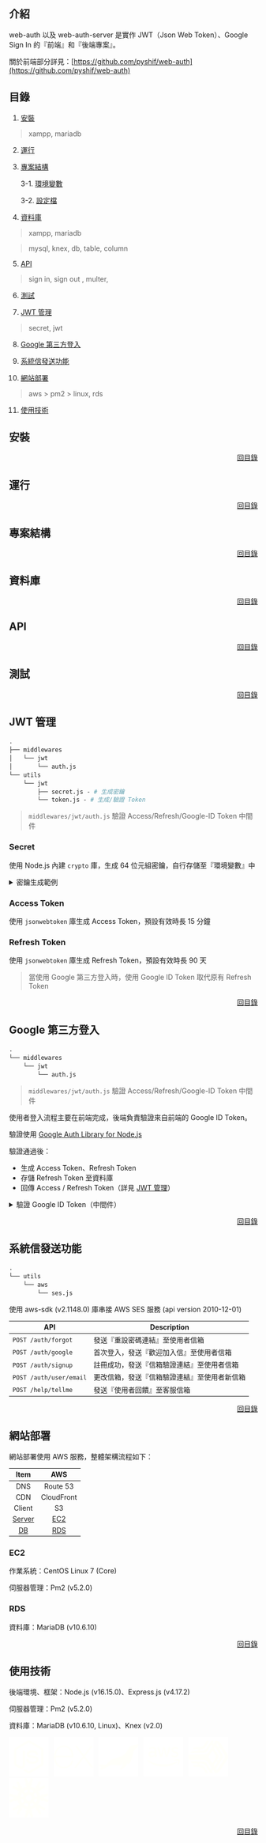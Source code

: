 ## 介紹

web-auth 以及 web-auth-server 是實作 JWT（Json Web Token）、Google Sign In 的『前端』和『後端專案』。

關於前端部分詳見：[https://github.com/pyshif/web-auth](https://github.com/pyshif/web-auth)

## 目錄

1. [安裝](#安裝)

> xampp, mariadb

2. [運行](#運行)

3. [專案結構](#專案結構)

    3-1. [環境變數](#環境變數)

    3-2. [設定檔](#設定檔)

4. [資料庫](#資料庫)

> xampp, mariadb

> mysql, knex, db, table, column

5. [API](#api)

> sign in, sign out , multer, 

6. [測試](#測試)

7. [JWT 管理](#jwt-管理)

> secret, jwt

8. [Google 第三方登入](#google-第三方登入)

9. [系統信發送功能](#系統信發送功能)

10. [網站部署](#網站部署)

> aws > pm2 > linux, rds

11. [使用技術](#使用技術)

## 安裝

<p align="right">
    <a href="#目錄">回目錄</a>
</p>

## 運行

<p align="right">
    <a href="#目錄">回目錄</a>
</p>

## 專案結構

<p align="right">
    <a href="#目錄">回目錄</a>
</p>

## 資料庫

<p align="right">
    <a href="#目錄">回目錄</a>
</p>

## API

<p align="right">
    <a href="#目錄">回目錄</a>
</p>

## 測試

<p align="right">
    <a href="#目錄">回目錄</a>
</p>

## JWT 管理

```graphql
.
├── middlewares
│   └── jwt
│       └── auth.js
└── utils
    └── jwt
        ├── secret.js - # 生成密鑰
        └── token.js - # 生成/驗證 Token
```

> `middlewares/jwt/auth.js` 驗證 Access/Refresh/Google-ID Token 中間件

### Secret

使用 Node.js 內建 `crypto` 庫，生成 64 位元組密鑰，自行存儲至『環境變數』中 

<details>
<summary>密鑰生成範例</summary>

```js
const crypto = require('crypto');
require('../../config/env');

function generateRandomSecretKey() {
    return crypto.randomBytes(64).toString('hex');
}

const secretKey = generateRandomSecretKey();
console.log('secretKey :>> ', secretKey);

module.exports = { generateRandomSecretKey };
```

</details>

### Access Token

使用 `jsonwebtoken` 庫生成 Access Token，預設有效時長 15 分鐘

### Refresh Token

使用 `jsonwebtoken` 庫生成 Refresh Token，預設有效時長 90 天

> 當使用 Google 第三方登入時，使用 Google ID Token 取代原有 Refresh Token

<p align="right">
    <a href="#目錄">回目錄</a>
</p>

## Google 第三方登入

```graphql
.
└── middlewares
    └── jwt
        └── auth.js
```

> `middlewares/jwt/auth.js` 驗證 Access/Refresh/Google-ID Token 中間件

使用者登入流程主要在前端完成，後端負責驗證來自前端的 Google ID Token。

驗證使用 [Google Auth Library for Node.js](https://github.com/googleapis/google-auth-library-nodejs)

驗證通過後：

- 生成 Access Token、Refresh Token
- 存儲 Refresh Token 至資料庫
- 回傳 Access / Refresh Token（詳見 [JWT 管理](#jwt-管理)）

<details>
<summary>驗證 Google ID Token（中間件）</summary>

```js
// middlewares/jwt/auth.js
const { OAuth2Client } = require('google-auth-library');
const googleAuthClient = new OAuth2Client(process.env.GOOGLE_SIGNIN_CLIENT_ID);
async function authenticateGoogleIDToken(req, res, next) {
    const token = req.headers['authorization'].split(' ').pop();
    // console.log('token :>> ', token);
    if (!token) return res.status(401).end('please supply valid google-token!');

    await verifyGoogleIDToken(token, (err, user) => {
        if (err) return res.status(401).end(err.message);
        req.user = {
            ...user,
            token,
        };
        next();
    });
}
// common function
async function verifyGoogleIDToken(token, callback) {
    try {
        const ticket = await googleAuthClient.verifyIdToken({
            idToken: token,
            audience: [process.env.GOOGLE_SIGNIN_CLIENT_ID]
        });
        callback(null, ticket.getPayload());
    } catch (error) {
        callback(error, null);
    }
}
```

</details>

<p align="right">
    <a href="#目錄">回目錄</a>
</p>

## 系統信發送功能

```graphql
.
└── utils
    └── aws
        └── ses.js
```

使用 aws-sdk (v2.1148.0) 庫串接 AWS SES 服務 (api version 2010-12-01)

| API | Description |
|-----|-------------|
| `POST /auth/forgot` | 發送『重設密碼連結』至使用者信箱 |
| `POST /auth/google` | 首次登入，發送『歡迎加入信』至使用者信箱 |
| `POST /auth/signup` | 註冊成功，發送『信箱驗證連結』至使用者信箱 |
| `POST /auth/user/email` | 更改信箱，發送『信箱驗證連結』至使用者新信箱 |
| `POST /help/tellme` | 發送『使用者回饋』至客服信箱 |

<p align="right">
    <a href="#目錄">回目錄</a>
</p>

## 網站部署

網站部署使用 AWS 服務，整體架構流程如下：

| Item | AWS |
|:----:|:---:|
| DNS | Route 53 |
| CDN | CloudFront |
| Client | S3 |
| <ins>Server</ins> | <ins>EC2</ins> |
| <ins>DB</ins> | <ins>RDS</ins> |

### EC2

作業系統：CentOS Linux 7 (Core)

伺服器管理：Pm2 (v5.2.0)

### RDS

資料庫：MariaDB (v10.6.10)


<p align="right">
    <a href="#目錄">回目錄</a>
</p>

## 使用技術

後端環境、框架：Node.js (v16.15.0)、Express.js (v4.17.2)

伺服器管理：Pm2 (v5.2.0)

資料庫：MariaDB (v10.6.10, Linux)、Knex (v2.0)

[![node-js](readme/node-js.svg)](https://nodejs.org/en/)&ensp;
[![express-js](readme/express-js.svg)](https://expressjs.com)&ensp;
[![mariadb](readme/mariadb.svg)](https://mariadb.org)&ensp;
[![aws](readme/aws.svg)](https://aws.amazon.com)&ensp;
[![pm2](readme/pm2.svg)](https://pm2.keymetrics.io)&ensp;
[![knex](readme/knex-js.svg)](https://knexjs.org)&ensp;

<p align="right">
    <a href="#目錄">回目錄</a>
</p>